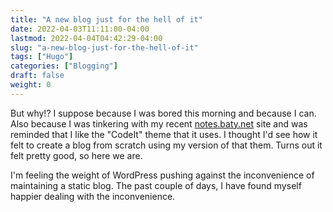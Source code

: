 ```yaml
---
title: "A new blog just for the hell of it"
date: 2022-04-03T11:11:00-04:00
lastmod: 2022-04-04T04:42:29-04:00
slug: "a-new-blog-just-for-the-hell-of-it"
tags: ["Hugo"]
categories: ["Blogging"]
draft: false
weight: 0
---
```


But why!? I suppose because I was bored this morning and because I can. Also because I was tinkering with my recent [notes.baty.net](https://notes.baty.net) site and was reminded that I like the "CodeIt" theme that it uses. I thought I'd see how it felt to create a blog from scratch using my version of that them. Turns out it felt pretty good, so here we are.

I'm feeling the weight of WordPress pushing against the inconvenience of maintaining a static blog. The past couple of days, I have found myself happier dealing with the inconvenience.

[//]: # "Exported with love from a post written in Org mode"
[//]: # "- https://github.com/kaushalmodi/ox-hugo"
